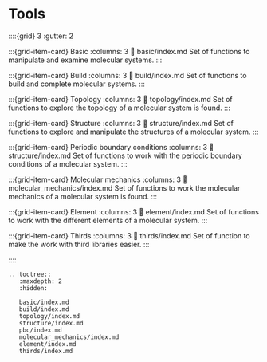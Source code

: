 # **Tools**

::::{grid} 3
:gutter: 2

:::{grid-item-card} Basic
:columns: 3
:link: basic/index.md
Set of functions to manipulate and examine molecular systems.
:::

:::{grid-item-card} Build
:columns: 3
:link: build/index.md
Set of functions to build and complete molecular systems.
:::

:::{grid-item-card} Topology
:columns: 3
:link: topology/index.md
Set of functions to explore the topology of a molecular system is found.
:::

:::{grid-item-card} Structure
:columns: 3
:link: structure/index.md
Set of functions to explore and manipulate the structures of a molecular system.
:::

:::{grid-item-card} Periodic boundary conditions
:columns: 3
:link: structure/index.md
Set of functions to work with the periodic boundary conditions of a molecular system.
:::

:::{grid-item-card} Molecular mechanics
:columns: 3
:link: molecular\_mechanics/index.md
Set of functions to work the molecular mechanics of a molecular system is found.
:::

:::{grid-item-card} Element
:columns: 3
:link: element/index.md
Set of functions to work with the different elements of a molecular system.
:::

:::{grid-item-card} Thirds
:columns: 3
:link: thirds/index.md
Set of function to make the work with third libraries easier.
:::

::::



```{eval-rst}
.. toctree::
   :maxdepth: 2
   :hidden:

   basic/index.md
   build/index.md
   topology/index.md
   structure/index.md
   pbc/index.md
   molecular_mechanics/index.md
   element/index.md
   thirds/index.md
```

